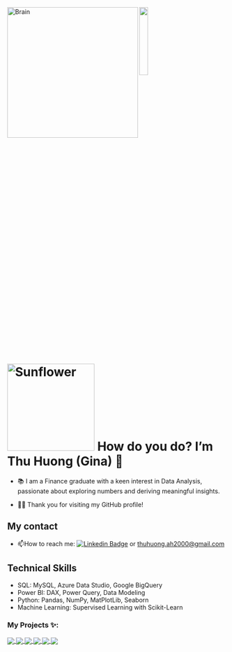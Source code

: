 <img align="left" alt="Brain" width="300" src="http://gifimage.net/wp-content/uploads/2017/10/cerebro-gif-tumblr-3.gif">


  <img src="https://github.com/vimalverma558/vimalverma558/blob/v2/img/hello.gif" width="20%">

  # <a href="https://github.com/SophieNguyen113"><img src="https://wallpapercave.com/wp/wp10580805.jpg" width="200px" height="200px" alt="Sunflower"></a> How do you do? I’m Thu Huong (Gina) 🌻 

- 📚 I am a Finance graduate with a keen interest in Data Analysis, passionate about exploring numbers and deriving meaningful insights.

- 🙋‍♂️ Thank you for visiting my GitHub profile! 


## My contact


- :mailbox:How to reach me: [![Linkedin Badge](https://img.shields.io/badge/LinkedIn-blue?style=flat&logo=Linkedin&logoColor=white)](https://www.linkedin.com/in/huong-nguyen-gina-dataanalyst-businessanalyst/) or thuhuong.ah2000@gmail.com


## Technical Skills
- SQL: MySQL, Azure Data Studio, Google BigQuery
- Power BI: DAX, Power Query, Data Modeling
- Python: Pandas, NumPy, MatPlotLib, Seaborn
- Machine Learning: Supervised Learning with Scikit-Learn



### My Projects ✨:
  

<a href="https://github.com/ThuHuong-Gina/Data-Bank_8-week-SQL-Challenge">
  <img align="center" src="https://github-readme-stats.vercel.app/api/pin/?username=ThuHuong-Gina&repo=Data-Bank_8-week-SQL-Challenge&theme=tokyonight" />
</a>

<a href="https://github.com/ThuHuong-Gina/">
 <img align="center" src="https://github-readme-stats.vercel.app/api/pin/?username=ThuHuong-Gina&repo=Ecommerce_Exploring_in_SQL&theme=tokyonight" />
</a>

<a href="https://github.com/ThuHuong-Gina/">
 <img align="center" src="https://github-readme-stats.vercel.app/api/pin/?username=ThuHuong-Gina&repo=RFM-Analysis_Python-Project&theme=tokyonight" />
</a>

<a href="https://github.com/ThuHuong-Gina/Credit-Score_Project">
 <img align="center" src="https://github-readme-stats.vercel.app/api/pin/?username=ThuHuong-Gina&repo=Credit-Score_Project&theme=tokyonight" />
</a>

<a href="https://github.com/ThuHuong-Gina/Fraud-Detect-Transaction">
 <img align="center" src="https://github-readme-stats.vercel.app/api/pin/?username=ThuHuong-Gina&repo=Fraud-Detect-Transaction&theme=tokyonight" />
</a>

<a href="https://github.com/ThuHuong-Gina/SuperStore-Dashboard_Power-BI-project">
 <img align="center" src="https://github-readme-stats.vercel.app/api/pin/?username=ThuHuong-Gina&repo=SuperStore-Dashboard_Power-BI-project&theme=tokyonight" />
</a>


